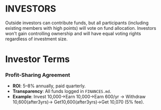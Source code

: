 # INVESTORS
 Outside investors can contribute funds, but all participants (including existing members with high points) will vote on fund allocation. Investors won't gain controlling ownership and will have equal voting rights regardless of investment size. 

 # Investor Terms  
### **Profit-Sharing Agreement**  
- **ROI**: 5–8% annually, paid quarterly.  
- **Transparency**: All funds logged in `FINANCES.md`.  
- **Example**:  Invest 10,000→Earn 10,000→Earn 600/yr → Withdraw 10,600(after3yrs)→ Get10,600(after3yrs)→Get 10,070 (5% fee).
